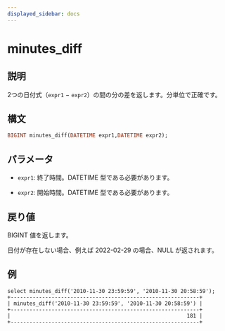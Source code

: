 ```yaml
---
displayed_sidebar: docs
---
```


# minutes_diff

## 説明

2つの日付式（`expr1` − `expr2`）の間の分の差を返します。分単位で正確です。

## 構文

```Haskell
BIGINT minutes_diff(DATETIME expr1,DATETIME expr2);
```

## パラメータ

- `expr1`: 終了時間。DATETIME 型である必要があります。

- `expr2`: 開始時間。DATETIME 型である必要があります。

## 戻り値

BIGINT 値を返します。

日付が存在しない場合、例えば 2022-02-29 の場合、NULL が返されます。

## 例

```Plain
select minutes_diff('2010-11-30 23:59:59', '2010-11-30 20:58:59');
+------------------------------------------------------------+
| minutes_diff('2010-11-30 23:59:59', '2010-11-30 20:58:59') |
+------------------------------------------------------------+
|                                                        181 |
+------------------------------------------------------------+
```